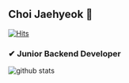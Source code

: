 ## Choi Jaehyeok 👋

[![Hits](https://hits.seeyoufarm.com/api/count/incr/badge.svg?url=https%3A%2F%2Fgithub.com%2Fhyeok9sae%2Fhit-counter&count_bg=%23628FDB&title_bg=%231A1B27&icon=&icon_color=%23E7E7E7&title=hits&edge_flat=false)](https://hits.seeyoufarm.com)

### ✔ Junior Backend Developer 

![github stats](https://github-readme-stats.vercel.app/api?username=hyeok9sae&show_icons=true&theme=tokyonight)
